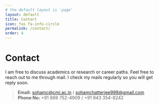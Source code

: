 ```yaml
---
# the default layout is 'page'
layout: default
title: Contact
icon: fas fa-info-circle
permalink: /contact/
order: 4
---
```




# Contact
I am free to discuss academics or research or career paths. Feel free to reach out to me through mail. I check my mails regularly so you will get reply soon.

>**Email:** sohamc@cmi.ac.in / sohamchatterjee999@gmail.com<br>
>**Phone No:** +91 869 752-4909 / +91 943 354-8242
